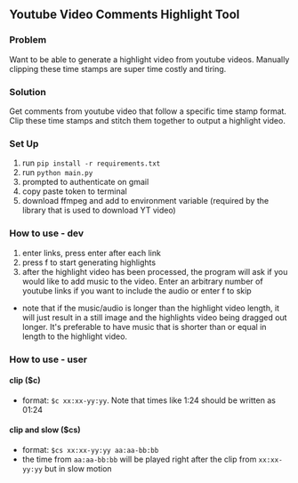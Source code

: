 ## Youtube Video Comments Highlight Tool

### Problem
Want to be able to generate a highlight video from youtube videos. Manually clipping these time stamps are super time costly and tiring.

### Solution
Get comments from youtube video that follow a specific time stamp format. Clip these time stamps and stitch them together to output a highlight video.

### Set Up
1. run `pip install -r requirements.txt`
2. run `python main.py`
3. prompted to authenticate on gmail
4. copy paste token to terminal
5. download ffmpeg and add to environment variable (required by the library that is used to download YT video)

### How to use - dev
1. enter links, press enter after each link
2. press f to start generating highlights
3. after the highlight video has been processed, the program will ask if you would like to add music to the video. Enter an arbitrary number of youtube links if you want to include the audio or enter f to skip
- note that if the music/audio is longer than the highlight video length, it will just result in a still image and the highlights video being dragged out longer. It's preferable to have music that is shorter than or equal in length to the highlight video.

### How to use - user
#### clip ($c)
- format: `$c xx:xx-yy:yy`. Note that times like 1:24 should be written as 01:24

#### clip and slow ($cs)
- format: `$cs xx:xx-yy:yy aa:aa-bb:bb`
- the time from `aa:aa-bb:bb` will be played right after the clip from `xx:xx-yy:yy` but in slow motion
